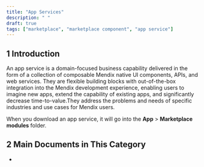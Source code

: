 ```yaml
---
title: "App Services"
description: " "
draft: true 
tags: ["marketplace", "marketplace component", "app service"]
---
```


## 1 Introduction

An app service is a domain-focused business capability delivered in the form of a collection of composable Mendix native UI components, APIs, and web services. They are flexible building blocks with out-of-the-box integration into the Mendix development experience, enabling users to imagine new apps, extend the capability of existing apps, and significantly decrease time-to-value.They address the problems and needs of specific industries and use cases for Mendix users.

When you download an app service, it will go into the **App** > **Marketplace modules** folder.

## 2 Main Documents in This Category

* 